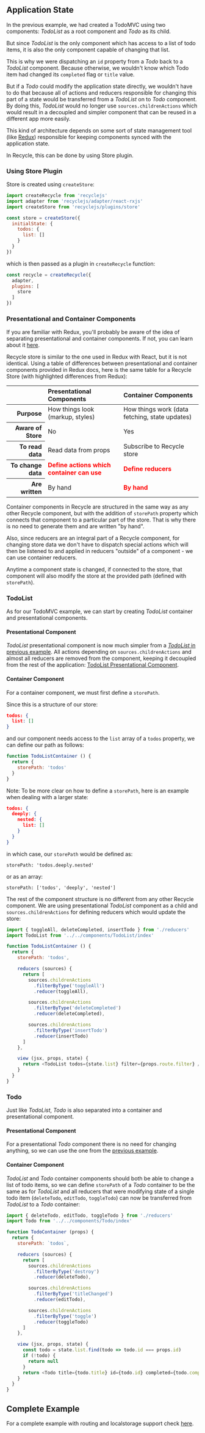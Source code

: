 ## Application State
In the previous example, we had created a TodoMVC using two components: *TodoList* as a root component and *Todo* as its child.

But since *TodoList* is the only component which has access to a list of todo items, 
it is also the only component capable of changing that list. 

This is why we were dispatching an `id` property from a *Todo* back to a *TodoList* component. 
Because otherwise, we wouldn't know which Todo item had changed its `completed` flag or `title` value.

But if a *Todo* could modify the application state directly, 
we wouldn't have to do that because all of actions and reducers responsible for changing this part of a state
would be transferred from a *TodoList* on to *Todo* component.
By doing this, *TodoList* would no longer use `sources.childrenActions` which would result in a decoupled and simpler component 
that can be reused in a different app more easily.

This kind of architecture depends on some sort of state management tool (like [Redux](http://redux.js.org/))
responsible for keeping components synced with the application state.

In Recycle, this can be done by using Store plugin.

### Using Store Plugin
Store is created using `createStore`:

```javascript
import createRecycle from 'recyclejs'
import adapter from 'recyclejs/adapter/react-rxjs'
import createStore from 'recyclejs/plugins/store'

const store = createStore({
  initialState: {
    todos: {
      list: [] 
    }
  }
})
```

which is then passed as a plugin in `createRecycle` function:

```javascript
const recycle = createRecycle({
  adapter,
  plugins: [
    store
  ]
})
```

### Presentational and Container Components
If you are familiar with Redux, you'll probably be aware of the idea of separating presentational and container components.
If not, you can learn about it [here](http://redux.js.org/docs/basics/UsageWithReact.html#presentational-and-container-components).

Recycle store is similar to the one used in Redux with React, but it is not identical.
Using a table of differences between presentational and container components provided in Redux docs,
here is the same table for a Recycle Store (with highlighted differences from Redux):

<table>
    <thead>
        <tr>
            <th></th>
            <th scope="col" style="text-align:left">Presentational Components</th>
            <th scope="col" style="text-align:left">Container Components</th>
        </tr>
    </thead>
    <tbody>
        <tr>
          <th scope="row" style="text-align:right">Purpose</th>
          <td>How things look (markup, styles)</td>
          <td>How things work (data fetching, state updates)</td>
        </tr>
        <tr>
          <th scope="row" style="text-align:right">Aware of Store</th>
          <td>No</th>
          <td>Yes</th>
        </tr>
        <tr>
          <th scope="row" style="text-align:right">To read data</th>
          <td>Read data from props</td>
          <td>Subscribe to Recycle store</td>
        </tr>
        <tr>
          <th scope="row" style="text-align:right">To change data</th>
          <td><b style='color:red'>Define actions which container can use</b></td>
          <td><b style='color:red'>Define reducers</b></td>
        </tr>
        <tr>
          <th scope="row" style="text-align:right">Are written</th>
          <td>By hand</td>
          <td><b style='color:red'>By hand</b></td>
        </tr>
    </tbody>
</table>

Container components in Recycle are structured in the same way as any other Recycle component,
but with the addition of `storePath` property which connects that component to a particular part of the store.
That is why there is no need to generate them and are written "by hand".

Also, since reducers are an integral part of a Recycle component,
for changing store data we don't have to dispatch special actions which will then be listened to and applied in reducers
"outside" of a component - we can use container reducers. 

Anytime a component state is changed, if connected to the store, that component will also modify the store at the provided path (defined with `storePath`). 

### TodoList
As for our TodoMVC example, we can start by creating *TodoList* container and presentational components.

#### Presentational Component
*TodoList* presentational component is now much simpler from a [*TodoList* in previous example](https://github.com/recyclejs/recycle/tree/master/examples/TodoMVC/components/TodoList).
All actions depending on `sources.childrenActions` and almost all reducers are removed from the component,
keeping it decoupled from the rest of the application: [TodoList Presentational Component](https://github.com/recyclejs/recycle/tree/master/examples/TodoMVC-Store-1/components/TodoList).

#### Container Component
For a container component, we must first define a `storePath`. 

Since this is a structure of our store:

```JSON
todos: {
  list: [] 
}
```

and our component needs access to the `list` array of a `todos` property, 
we can define our path as follows:

```javascript
function TodoListContainer () {
  return {
    storePath: 'todos'
  }
}
```

Note: To be more clear on how to define a `storePath`, here is an example when dealing with a larger state:
  
```JSON
todos: {
  deeply: {
    nested: {
      list: []
    }
  }
}
```

in which case, our `storePath` would be defined as:

`storePath: 'todos.deeply.nested'` 

or as an array: 

`storePath: ['todos', 'deeply', 'nested']`

The rest of the component structure is no different from any other Recycle component.
We are using presentational *TodoList* component as a child and `sources.childrenActions`
for defining reducers which would update the store:  

```javascript
import { toggleAll, deleteCompleted, insertTodo } from './reducers'
import TodoList from '../../components/TodoList/index'

function TodoListContainer () {
  return {
    storePath: 'todos',

    reducers (sources) {
      return [
        sources.childrenActions
          .filterByType('toggleAll')
          .reducer(toggleAll),

        sources.childrenActions
          .filterByType('deleteCompleted')
          .reducer(deleteCompleted),

        sources.childrenActions
          .filterByType('insertTodo')
          .reducer(insertTodo)
      ]
    },

    view (jsx, props, state) {
      return <TodoList todos={state.list} filter={props.route.filter} />
    }
  }
}
```

### Todo
Just like *TodoList*, *Todo* is also separated into a container and presentational component. 

#### Presentational Component
For a presentational *Todo* component there is no need for changing anything, 
so we can use the one from the [previous example](https://github.com/recyclejs/recycle/tree/master/examples/TodoMVC/components/Todo).

#### Container Component
*TodoList* and *Todo* container components should both be able to change a list of todo items,
so we can define `storePath` of a *Todo* container to be the same as for *TodoList* and all reducers that were modifying state of a single todo item (`deleteTodo`, `editTodo`, `toggleTodo`) can now be transferred from *TodoList* to a *Todo* container:

```javascript
import { deleteTodo, editTodo, toggleTodo } from './reducers'
import Todo from '../../components/Todo/index'

function TodoContainer (props) {
  return {
    storePath: `todos`,

    reducers (sources) {
      return [
        sources.childrenActions
          .filterByType('destroy')
          .reducer(deleteTodo),

        sources.childrenActions
          .filterByType('titleChanged')
          .reducer(editTodo),

        sources.childrenActions
          .filterByType('toggle')
          .reducer(toggleTodo)
      ]
    },

    view (jsx, props, state) {
      const todo = state.list.find(todo => todo.id === props.id)
      if (!todo) {
        return null
      }
      return <Todo title={todo.title} id={todo.id} completed={todo.completed} />
    }
  }
}
```
## Complete Example
For a complete example with routing and localstorage support check [here](https://github.com/recyclejs/recycle/tree/master/examples/TodoMVC-Store-1).